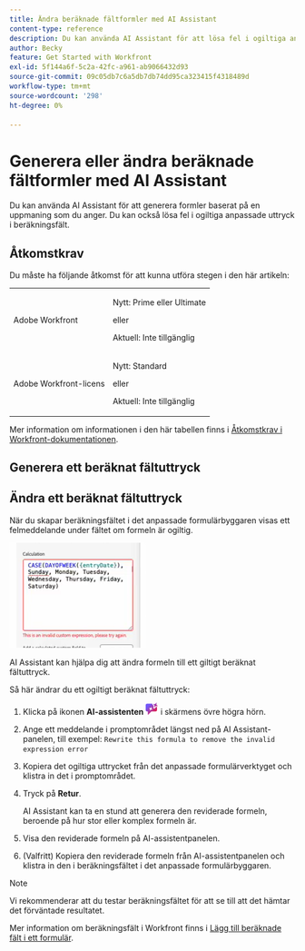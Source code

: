 ```yaml
---
title: Ändra beräknade fältformler med AI Assistant
content-type: reference
description: Du kan använda AI Assistant för att lösa fel i ogiltiga anpassade uttryck i beräkningsfält.
author: Becky
feature: Get Started with Workfront
exl-id: 5f144a6f-5c2a-42fc-a961-ab9066432d93
source-git-commit: 09c05db7c6a5db7db74dd95ca323415f4318489d
workflow-type: tm+mt
source-wordcount: '298'
ht-degree: 0%

---
```


# Generera eller ändra beräknade fältformler med AI Assistant

Du kan använda AI Assistant för att generera formler baserat på en uppmaning som du anger. Du kan också lösa fel i ogiltiga anpassade uttryck i beräkningsfält.

## Åtkomstkrav

Du måste ha följande åtkomst för att kunna utföra stegen i den här artikeln:

<table style="table-layout:auto"> 
 <col> 
 <col> 
 <tbody> 
  <tr> 
   <td role="rowheader">Adobe Workfront</td> 
   <td><p>Nytt: Prime eller Ultimate</p>
       <p>eller</p>
       <p>Aktuell: Inte tillgänglig</p></td>
  </tr> 
  <tr> 
   <td role="rowheader">Adobe Workfront-licens</td> 
   <td><p>Nytt: Standard</p>
       <p>eller</p>
       <p>Aktuell: Inte tillgänglig</p></td>
  </tr> 
 </tbody> 
</table>

Mer information om informationen i den här tabellen finns i [Åtkomstkrav i Workfront-dokumentationen](/help/quicksilver/administration-and-setup/add-users/access-levels-and-object-permissions/access-level-requirements-in-documentation.md).

## Generera ett beräknat fältuttryck

## Ändra ett beräknat fältuttryck

När du skapar beräkningsfältet i det anpassade formulärbyggaren visas ett felmeddelande under fältet om formeln är ogiltig.

![Ogiltigt uttrycksfel](assets/invalid-expression.png)

AI Assistant kan hjälpa dig att ändra formeln till ett giltigt beräknat fältuttryck.

Så här ändrar du ett ogiltigt beräknat fältuttryck:

1. Klicka på ikonen **AI-assistenten** ![AI-assistenten](assets/ai-assistant-icon.png) i skärmens övre högra hörn.
1. Ange ett meddelande i promptområdet längst ned på AI Assistant-panelen, till exempel:
   `Rewrite this formula to remove the invalid expression error`
1. Kopiera det ogiltiga uttrycket från det anpassade formulärverktyget och klistra in det i promptområdet.
1. Tryck på **Retur**.

   AI Assistant kan ta en stund att generera den reviderade formeln, beroende på hur stor eller komplex formeln är.
1. Visa den reviderade formeln på AI-assistentpanelen.
1. (Valfritt) Kopiera den reviderade formeln från AI-assistentpanelen och klistra in den i beräkningsfältet i det anpassade formulärbyggaren.

>[!NOTE]
>
>Vi rekommenderar att du testar beräkningsfältet för att se till att det hämtar det förväntade resultatet.

Mer information om beräkningsfält i Workfront finns i [Lägg till beräknade fält i ett formulär](/help/quicksilver/administration-and-setup/customize-workfront/create-manage-custom-forms/form-designer/design-a-form/add-a-calculated-field.md).

